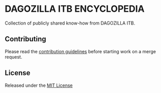# DAGOZILLA ITB ENCYCLOPEDIA

Collection of publicly shared know-how from DAGOZILLA ITB.

## Contributing

Please read the [contribution guidelines](CONTRIBUTING.md) before starting work on a merge request.

## License

Released under the [MIT License](LICENSE)
